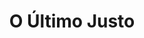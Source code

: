 ---
ref: sol-010-0045
title: ["O Último Justo"]
author_name: ["António Domingues"]
publisher: ["Publicações Europa América"]
year: "y1960"
origin: ["Portugal"]
formats: ["book-cover"]
disciplines: ["graphic-design"]
tags:
layout: artifact
status: ["scan"]
published: false
int_published: false
image_count:
date_added: 2023-06-16
batch:
---